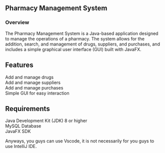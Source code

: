
## Pharmacy Management System

### Overview
The Pharmacy Management System is a Java-based application designed to manage the operations of a pharmacy. The system allows for the addition, search, and management of drugs, suppliers, and purchases, and includes a simple graphical user interface (GUI) built with JavaFX.

## Features
Add and manage drugs<br>
Add and manage suppliers<br>
Add and manage purchases<br>
Simple GUI for easy interaction

## Requirements
Java Development Kit (JDK) 8 or higher<br>
MySQL Database<br>
JavaFX SDK

Anyways, you guys can use Vscode, it is not necessarily for you guys to use IntelliJ IDE.
